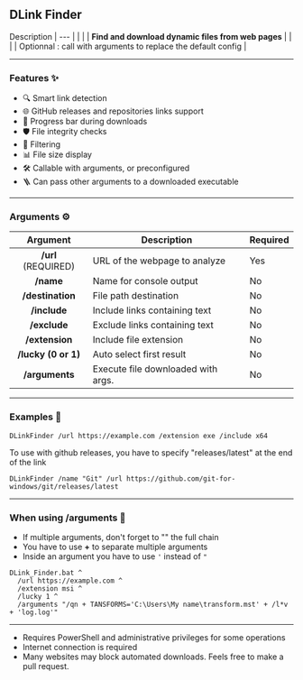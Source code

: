  ## **DLink Finder**

 Description
|                           ---                         |
|                                                       |
|   **Find and download dynamic files from web pages**  |
|                                                       |
|   Optionnal : call with arguments to replace the default config   |

--------------------

### Features ✨ 

- 🔍 Smart link detection
- 🌐 GitHub releases and repositories links support
- 🔄 Progress bar during downloads
- 🛡️ File integrity checks
- 🎯 Filtering
- 📊 File size display
- 🛠️ Callable with arguments, or preconfigured
- 🪜 Can pass other arguments to a downloaded executable

--------------------

### Arguments ⚙️

|  Argument  | Description                                    | Required |
|:----------:|------------------------------------------------|----------|
| **/url** (REQUIRED) | URL of the webpage to analyze         | Yes      |
| **/name**           | Name for console output               | No       |
| **/destination**    | File path destination                 | No       |
| **/include**        | Include links containing text         | No       |
| **/exclude**        | Exclude links containing text         | No       |
| **/extension**      | Include file extension                | No       |
| **/lucky (0 or 1)** | Auto select first result              | No       |
| **/arguments**      | Execute file downloaded with args.    | No       |

--------------------

### Examples 📝
`DLinkFinder /url https://example.com /extension exe /include x64`

To use with github releases, you have to specify "releases/latest" at the end of the link

`DLinkFinder /name "Git" /url https://github.com/git-for-windows/git/releases/latest`

--------------------

### When using /arguments 🔧
- If multiple arguments, don't forget to "" the full chain
- You have to use **+** to separate multiple arguments 
- Inside an argument you have to use `'` instead of `"`

```
DLink_Finder.bat ^
  /url https://example.com ^
  /extension msi ^
  /lucky 1 ^
  /arguments "/qn + TANSFORMS='C:\Users\My name\transform.mst' + /l*v + 'log.log'"
```

--------------------

- Requires PowerShell and administrative privileges for some operations
- Internet connection is required
- Many websites may block automated downloads. Feels free to make a pull request.
